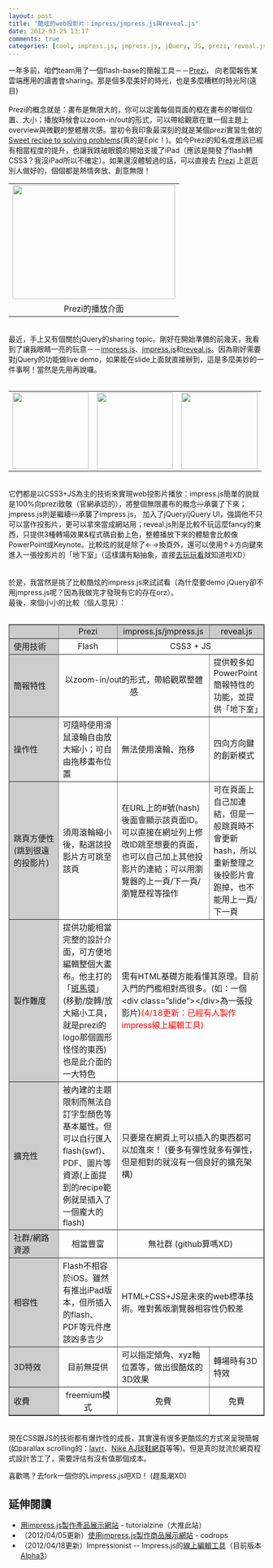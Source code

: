 ```yaml
---
layout: post
title: "酷炫的web投影片：impress/jmpress.js與reveal.js"
date: 2012-03-25 13:17
comments: true
categories: [cool, impress.js, jmpress.js, jQuery, JS, prezi, reveal.js, web slide]
---
```

一年多前，咱們team用了一個flash-base的簡報工具－－<a href="http://www.prezi.com/" target="_blank">Prezi</a>，
向老闆報告某雲端應用的讀書會sharing。那是個多麼美好的時光，也是多麼糟糕的時光阿(遠目)<br />
<br />
Prezi的概念就是：畫布是無限大的，你可以定義每個頁面的框在畫布的哪個位置、大小；播放時候會以zoom-in/out的形式，可以帶給觀眾在單一個主題上overview與微觀的整體層次感。當初令我印象最深刻的就是某個prezi實習生做的<a href="http://prezi.com/xcit4zbat6sw/sweet-recipe-to-solving-problems/" target="_blank">Sweet recipe to solving problems</a>(真的是Epic！)。如今Prezi的知名度應該已經有相當程度的提升，也讓我跌破眼鏡的開始支援了iPad（應該是開發了flash轉CSS3？我沒iPad所以不確定）。如果還沒體驗過的話，可以直接去
<a href="http://www.prezi.com/" target="_blank">Prezi</a>&nbsp;上逛逛別人做好的，個個都是熱情奔放、創意無限！<br />
<table align="center" cellpadding="0" cellspacing="0" class="tr-caption-container" style="margin-left: auto; margin-right: auto; text-align: center;"><tbody>
<tr><td style="text-align: center;"><a href="http://1.bp.blogspot.com/-HFX5DC8Bf-I/T28aRi34DXI/AAAAAAAABkM/APfd36gK0RU/s1600/2012-03-25+21-14-11.png" imageanchor="1" style="margin-left: auto; margin-right: auto;"><img border="0" height="224" src="http://1.bp.blogspot.com/-HFX5DC8Bf-I/T28aRi34DXI/AAAAAAAABkM/APfd36gK0RU/s320/2012-03-25+21-14-11.png" width="320" /></a></td></tr>
<tr><td class="tr-caption" style="text-align: center;">Prezi的播放介面</td></tr>
</tbody></table>
<br />
<div style="text-align: left;">
最近，手上又有個關於jQuery的sharing topic。剛好在開始準備的前幾天，我看到了讓我眼睛一亮的玩意－－<a href="http://bartaz.github.com/impress.js">impress.js</a>、<a href="http://shama.github.com/jmpress.js">jmpress.js</a>和<a href="http://lab.hakim.se/reveal-js/">reveal.js</a>。因為剛好需要對jQuery的功能做live demo，如果能在slide上面就直接辦到，這是多麼美妙的一件事啊！當然是先用再說囉。</div>
<br />
<table align="center" cellpadding="3" cellspacing="0" class="tr-caption-container" style="margin-left: auto; margin-right: auto; text-align: center;"><tbody>
<tr>

<td style="text-align: center;"><a href="http://bartaz.github.com/impress.js" imageanchor="1" style="margin-left: auto; margin-right: auto;"><img border="0" height="150" src="http://2.bp.blogspot.com/-CcKU5md9xbE/T28aCDgXDyI/AAAAAAAABkE/esPzJ5B-BRo/s320/2012-03-25+20-27-26.png" /></a></td>

<td style="text-align: center;"><a href="http://shama.github.com/jmpress.js" imageanchor="1" style="margin-left: auto; margin-right: auto;"><img border="0" height="150" src="http://4.bp.blogspot.com/-JcFoEZWAFaA/T3B8DM7UAeI/AAAAAAAABkk/BFV4kDSv54s/s320/2012-03-26+22-20-42.png" /></a></td>

<td style="text-align: center;"><a href="http://lab.hakim.se/reveal-js/"><img border="0" height="150" src="http://2.bp.blogspot.com/-0YfuivlNJ04/T28aA7LvzwI/AAAAAAAABj8/0Qu3IObTUs0/s320/2012-03-25+20-27-55.png" style="margin-left: auto; margin-right: auto;" /></a></td></tr>
</tbody></table>
<div class="separator" style="clear: both; text-align: center;">
<span id="goog_724297899"></span><span id="goog_724297900"></span><a href="http://www.blogger.com/"></a>
</div>
<br />
它們都是以CSS3+JS為主的技術來實現web投影片播放：impress.js簡單的說就是100%向prezi致敬（官網承認的），將整個無限畫布的概念<strike><span style="color: #999999;">抄</span></strike>承襲了下來；jmpress.js則是繼續<strike><span style="color: #999999;">抄</span></strike>承襲了impress.js， 加入了jQuery/jQuery UI，強調他不只可以當作投影片，更可以拿來當成網站用；reveal.js則是比較不玩這麼fancy的東西，只提供3種轉場效果&amp;程式碼自動上色，整體播放下來的體驗會比較像PowerPoint或Keynote。比較炫的就是除了←→換頁外，還可以使用↑↓方向鍵來進入一張投影片的「地下室」（這樣講有點抽象，直接<a href="http://lab.hakim.se/reveal-js/">去玩玩看</a>就知道啦XD）<br />
<br />
<br />
於是，我當然是挑了比較酷炫的impress.js來試試看（為什麼要demo jQuery卻不用jmpress.js呢？因為我做完才發現有它的存在orz）。
<br />
最後，來個小小的比較（個人意見）：<br />
<br />
<table border="1" cellpadding="0" cellspacing="0" style="border-collapse: collapse;">
<tbody>
<tr style="background: #CCCCCC;">
  <td width="80"></td>
  <td><div style="text-align: center;">
Prezi</div>
</td>
  <td><div style="text-align: center;">
impress.js/jmpress.js</div>
</td>
  <td><div style="text-align: center;">
reveal.js</div>
</td>
 </tr>
<tr>
  <td style="background: #CCCCCC;">使用技術</td>
  <td><div style="text-align: center;">
Flash</div>
</td>
  <td colspan="2"><div style="text-align: center;">
CSS3 + JS</div>
</td>
 </tr>
<tr>
  <td style="background: #CCCCCC;">簡報特性</td>
  <td colspan="2"><div style="text-align: center;">
以zoom-in/out的形式，帶給觀眾整體感</div>
</td>
  <td>提供較多如PowerPoint簡報特性的功能，並提供「地下室」</td>
 </tr>
<tr>
  <td style="background: #CCCCCC;">操作性</td>
  <td>可隨時使用滑鼠滾輪自由放大縮小；可自由拖移畫布位置</td>
  <td>無法使用滾輪、拖移</td>
  <td>四向方向鍵的創新模式</td>
 </tr>
<tr>
  <td style="background: #CCCCCC;">跳頁方便性(跳到很遠的投影片)</td>
  <td>須用滾輪縮小後，點選該投影片方可跳至該頁</td>
  <td>在URL上的#號(hash)後面會顯示該頁面ID。可以直接在網址列上修改ID跳至想要的頁面，也可以自己加上其他投影片的連結；可以用瀏覽器的上一頁/下一頁/瀏覽歷程等操作</td>
  <td>可在頁面上自己加連結，但是一般跳頁時不會更新hash，所以重新整理之後投影片會跑掉，也不能用上一頁/下一頁</td>
 </tr>
<tr>
  <td style="background: #CCCCCC;">製作難度</td>
  <td>提供功能相當完整的設計介面，可方便地編輯整個大畫布。他主打的「<a href="http://prezi.com/learn/transformation-zebra-move-scale-rotate/">斑馬環</a>」(移動/旋轉/放大縮小工具，就是prezi的logo那個圓形怪怪的東西)也是此介面的一大特色</td>
  <td colspan="2">需有HTML基礎方能看懂其原理。目前入門的門檻相對高很多。(如：一個&lt;div
  class=”slide”&gt;&lt;/div&gt;為一張投影片)<font color="red">(4/18更新：已經有人製作impress線上編輯工具)</font></td>
 </tr>
<tr>
  <td style="background: #CCCCCC;">擴充性</td>
  <td>被內建的主題限制而無法自訂字型顏色等基本屬性。但可以自行匯入flash(swf)、PDF、圖片等資源(上面提到的recipe範例就是插入了一個龐大的flash)</td>
  <td colspan="2">只要是在網頁上可以插入的東西都可以加進來！ (要多有彈性就多有彈性，但是相對的就沒有一個良好的擴充架構)</td>
</tr>
<tr>
  <td style="background: #CCCCCC;">社群/網路資源</td>
  <td style="text-align: center;">相當豐富</td>
  <td colspan="2" style="text-align: center;">無社群 (github算嗎XD)</td>
</tr>
<tr>
  <td style="background: #CCCCCC;">相容性</td>
  <td>Flash不相容於iOS。雖然有推出iPad版本，但所插入的flash、PDF等元件應該凶多吉少</td>
  <td colspan="2">HTML+CSS+JS是未來的web標準技術。唯對舊版瀏覽器相容性仍較差</td>
 </tr>
<tr>
  <td style="background: #CCCCCC;">3D特效</td>
  <td><div style="text-align: center;">
目前無提供</div>
</td>
  <td>可以指定傾角、xyz軸位置等，做出很酷炫的3D效果</td>
  <td>轉場時有3D特效</td>
 </tr>
<tr>
  <td style="background: #CCCCCC;">收費</td>
  <td><div style="text-align: center;">
freemium模式</div>
</td>
  <td><div style="text-align: center;">
免費</div>
</td>
  <td><div style="text-align: center;">
免費</div>
</td>
 </tr>
</tbody></table>
<br />
現在CSS跟JS的技術都有爆炸性的成長，其實還有很多更酷炫的方式來呈現簡報(如parallax scrolling的：<a href="http://layrr.com/">layrr</a>、<a href="http://www.nike.com/jumpman23/aj2012/">Nike AJ球鞋網頁</a>等等)。但是真的就流於網頁程式設計苦工了，需要評估有沒有值那個成本。

喜歡嗎？去fork一個你的Limpress.js吧XD！ (趕風潮XD)

延伸閱讀
----
*	[用impress.js製作產品展示網站](http://tutorialzine.com/2012/02/css3-product-showcase/) - tutorialzine（大推此站）
*	（2012/04/05更新）[使用jmpress.js製作商品展示網站](http://tympanus.net/codrops/2012/04/05/slideshow-with-jmpress-js/) - codrops
*	（2012/04/18更新）Impressionist -- Impress.js的[線上編輯工具][impressionist]（目前版本[Alpha3][]）

[impressionist]:https://github.com/hsivaramx/Impressionist
[Alpha3]:http://www.hsivaram.com/impressionist/alpha3/